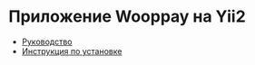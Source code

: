 Приложение Wooppay на Yii2
===================

* [Руководство](common/docs/README.md)
* [Инструкция по установке](common/docs/install.md)
